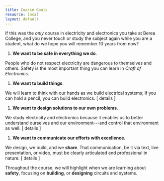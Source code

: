 ```yaml
---
title: Coarse Goals
resource: local
layout: default
---
```


If this was the *only* course in electricity and electronics you take at Berea College, and you never touch or study the subject again while you are a student, what do we hope you will remember 10 years from now?

1. **We want to be safe in everything we do**. <br/>
  
  People who do not respect electricity are dangerous to themselves and others. Safety is the most important thing you can learn in *Craft of Electronics*.
  
1. **We want to build things**. <br/>
  
  We will learn to think with our hands as we build electrical systems; if you can hold a pencil, you can build electronics. [ details ]

1. **We want to design solutions to our own problems**. <br/>
  
  We study electricity and electronics because it enables us to better understand ourselves and our environment---and control that environment as well. [ details ]

1. **We want to communicate our efforts with excellence.** <br/>

  We design, we build, and we **share**. That communication, be it via text, live presentation, or video, must be clearly articulated and professional in nature. [ details ]

Throughout the course, we will highlight when we are learning about **safety**, focusing on **building**, or **designing** circuits and systems.
